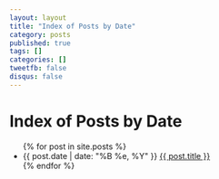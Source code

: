 ```yaml
---
layout: layout
title: "Index of Posts by Date"
category: posts
published: true
tags: []
categories: []
tweetfb: false
disqus: false
---
```


# Index of Posts by Date

<ul class="listing">
    {% for post in site.posts %}
    <li>
        <span>{{ post.date | date: "%B %e, %Y" }}</span>
        <a href="{{ post.url }}">{{ post.title }}</a>
    </li>
    {% endfor %}
</ul>
